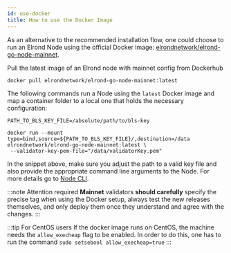 ```yaml
---
id: use-docker
title: How to use the Docker Image
---
```


As an alternative to the recommended installation flow, one could choose to run an Elrond Node using the official Docker image: [elrondnetwork/elrond-go-node-mainnet](https://hub.docker.com/r/elrondnetwork/elrond-go-node-mainnet).

Pull the latest image of an Elrond node with mainnet config from Dockerhub
```
docker pull elrondnetwork/elrond-go-node-mainnet:latest
```

The following commands run a Node using the `latest` Docker image and map a container folder to a local one that holds the necessary configuration:

```
PATH_TO_BLS_KEY_FILE=/absolute/path/to/bls-key

docker run --mount type=bind,source=${PATH_TO_BLS_KEY_FILE}/,destination=/data elrondnetwork/elrond-go-node-mainnet:latest \
 --validator-key-pem-file="/data/validatorKey.pem"
```

In the snippet above, make sure you adjust the path to a valid key file and also provide the appropriate command line arguments to the Node. For more details go to [Node CLI](/validators/node-cli).

:::note Attention required
**Mainnet** validators **should carefully** specify the precise tag when using the Docker setup, always test the new releases themselves, and only deploy them once they understand and agree with the changes.
:::

:::tip For CentOS users
If the docker image runs on CentOS, the machine needs the `allow_execheap` flag to be enabled.
In order to do this, one has to run the command `sudo setsebool allow_execheap=true`
:::
